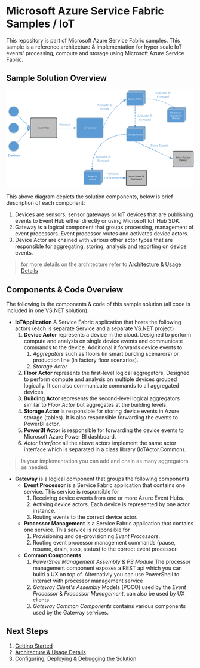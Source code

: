 # Microsoft Azure Service Fabric Samples / IoT
This repository is part of Microsoft Azure Service Fabric samples. This sample is a reference architecture & implementation for hyper scale IoT events' processing, compute and storage using Microsoft Azure Service Fabric. 

## Sample Solution Overview
![](./docs/overview.png)

This above diagram depicts the solution components, below is brief description of each component:
	
1. Devices are sensors, sensor gateways or IoT devices that are publishing events to Event Hub either directly or using Microsoft IoT Hub SDK.
2. Gateway is a logical component that groups processing, management of event processors. Event processor routes and activates device actors. 
3. Device Actor are chained with various other actor types that are responsible for aggregating, storing, analysis and reporting on device events. 

> for more details on the architecture refer to [Architecture & Usage Details](./docs/Architecture.md)

## Components & Code Overview
The following is the components & code of this sample solution (all code is included in one VS.NET solution). 

- **IoTApplication** A Service Fabric application that hosts the following actors (each is separate Service and a separate VS.NET project)  
	1. **Device Actor** represents a device in the cloud. Designed to perform compute and analysis on single device events and communicate commands to the device. Additional it forwards device events to 
		1. *Aggregators* such as floors (in smart building scenarors) or production line (in factory floor scenarios).
		2. *Storage Actor*  
	2. **Floor Actor** represents the first-level logical aggregators. Designed to perform compute and analysis on multiple devices grouped logically. It can also communicate commands to all aggregated devices.
	3. **Building Actor** represents the second-level logical aggregators similar to *Floor Actor* but aggregates at the building levels.
	4. **Storage Actor** is responsible for storing device events in Azure storage (tables). It is also responsible forwarding the events to PowerBI actor.
	5. **PowerBI Actor** is responsible for forwarding the device events to Microsoft Azure Power BI dashboard.
	6. *Actor Interface* all the above actors implement the same actor interface which is separated in a class library (IoTActor.Common).


> In your implementation you can add and chain as many aggregators as needed.


- **Gateway** is a logical component that groups the following components
	- **Event Processor** is a Service Fabric application that contains one service. This service is responsible for
		1. Receiving device events from one or more Azure Event Hubs.
		2. Activing device actors. Each device is represented by one actor instance.
		3. Routing events to the correct device actor.
	- **Processor Management** is a Service Fabric application that contains one service. This service is responsible for
		1. Provisioning and de-provisioning *Event Processors*.
		2. Routing event processor management commands (pause, resume, drain, stop, status) to the correct event processor.
	- **Common Components** 
		1. *PowerShell Management Assembly & PS Module* The processor management component exposes a REST api which you can build a UX on top of. Alternativly you can use PowerShell to interact with processor management service
		2. *Gateway Client's Assembly* Models (POCO) used by the *Event Processor* & *Processor Management*, can also be used by UX clients.
		3. *Gateway Common Components* contains various components used by the Gateway services. 

## Next Steps
1. [Getting Started](./docs/GettingStarted.md)
2. [Architecture & Usage Details](./docs/Architecture.md)
3. [Configuring, Deploying & Debugging the Solution](./docs/ConfigureDeploy.md)